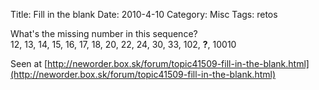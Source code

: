 Title: Fill in the blank
Date: 2010-4-10
Category: Misc
Tags: retos

What's the missing number in this sequence?  
12, 13, 14, 15, 16, 17, 18, 20, 22, 24, 30, 33, 102, **?**, 10010

Seen at [http://neworder.box.sk/forum/topic41509-fill-in-the-blank.html](http://neworder.box.sk/forum/topic41509-fill-in-the-blank.html)
